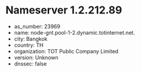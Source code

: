 # Nameserver 1.2.212.89

* as_number: 23969
* name: node-gnt.pool-1-2.dynamic.totinternet.net.
* city: Bangkok
* country: TH
* organization: TOT Public Company Limited
* version: Unknown
* dnssec: false
